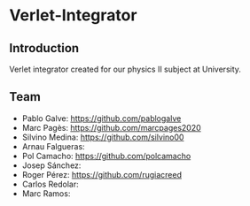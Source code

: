 # Verlet-Integrator

## Introduction
Verlet integrator created for our physics II subject at University.


## Team
* Pablo Galve: https://github.com/pablogalve
* Marc Pagès: https://github.com/marcpages2020
* Silvino Medina: https://github.com/silvino00
* Arnau Falgueras: 
* Pol Camacho: https://github.com/polcamacho
* Josep Sánchez: 
* Roger Pérez: https://github.com/rugiacreed
* Carlos Redolar: 
* Marc Ramos: 
